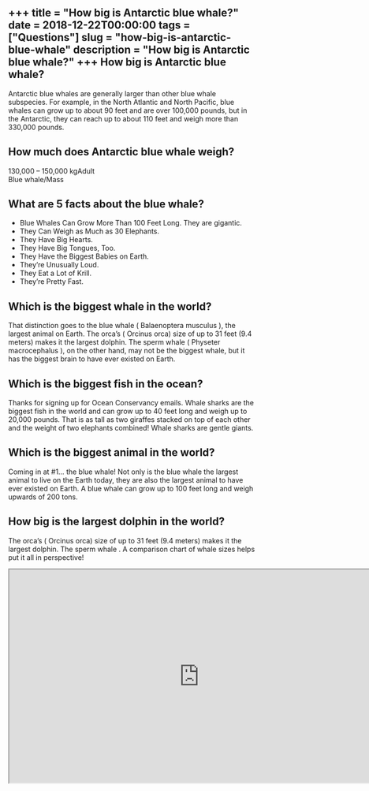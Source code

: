 +++
title = "How big is Antarctic blue whale?"
date = 2018-12-22T00:00:00
tags = ["Questions"]
slug = "how-big-is-antarctic-blue-whale"
description = "How big is Antarctic blue whale?"
+++
How big is Antarctic blue whale?
--------------------------------

Antarctic blue whales are generally larger than other blue whale subspecies. For example, in the North Atlantic and North Pacific, blue whales can grow up to about 90 feet and are over 100,000 pounds, but in the Antarctic, they can reach up to about 110 feet and weigh more than 330,000 pounds.

How much does Antarctic blue whale weigh?
-----------------------------------------

130,000 – 150,000 kgAdult  
Blue whale/Mass

What are 5 facts about the blue whale?
--------------------------------------

- Blue Whales Can Grow More Than 100 Feet Long. They are gigantic.
- They Can Weigh as Much as 30 Elephants.
- They Have Big Hearts.
- They Have Big Tongues, Too.
- They Have the Biggest Babies on Earth.
- They’re Unusually Loud.
- They Eat a Lot of Krill.
- They’re Pretty Fast.

Which is the biggest whale in the world?
----------------------------------------

That distinction goes to the blue whale ( Balaenoptera musculus ), the largest animal on Earth. The orca’s ( Orcinus orca) size of up to 31 feet (9.4 meters) makes it the largest dolphin. The sperm whale ( Physeter macrocephalus ), on the other hand, may not be the biggest whale, but it has the biggest brain to have ever existed on Earth.

Which is the biggest fish in the ocean?
---------------------------------------

Thanks for signing up for Ocean Conservancy emails. Whale sharks are the biggest fish in the world and can grow up to 40 feet long and weigh up to 20,000 pounds. That is as tall as two giraffes stacked on top of each other and the weight of two elephants combined! Whale sharks are gentle giants.

Which is the biggest animal in the world?
-----------------------------------------

Coming in at #1… the blue whale! Not only is the blue whale the largest animal to live on the Earth today, they are also the largest animal to have ever existed on Earth. A blue whale can grow up to 100 feet long and weigh upwards of 200 tons.

How big is the largest dolphin in the world?
--------------------------------------------

The orca’s ( Orcinus orca) size of up to 31 feet (9.4 meters) makes it the largest dolphin. The sperm whale . A comparison chart of whale sizes helps put it all in perspective!

<iframe allow="accelerometer; autoplay; clipboard-write; encrypted-media; gyroscope; picture-in-picture" allowfullscreen="" class="__youtube_prefs__  epyt-is-override  no-lazyload" data-no-lazy="1" data-origheight="433" data-origwidth="770" data-skipgform_ajax_framebjll="" height="433" id="_ytid_40069" loading="lazy" src="https://www.youtube.com/embed/NiHBeEahxxg?enablejsapi=1&autoplay=0&cc_load_policy=0&cc_lang_pref=&iv_load_policy=1&loop=0&modestbranding=0&rel=1&fs=1&playsinline=0&autohide=2&theme=dark&color=red&controls=1&" title="YouTube player" width="770"></iframe>